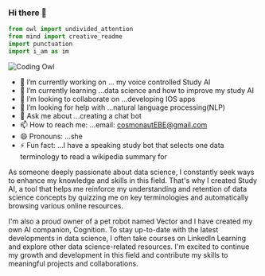 ### Hi there 👋
```python
from owl import undivided_attention
from mind import creative_readme
import punctuation
import i_am as im
```
![Coding Owl](https://external-content.duckduckgo.com/iu/?u=https%3A%2F%2Ftse3.mm.bing.net%2Fth%3Fid%3DOIP.QU_WoJS_YDFBn4TxptblqgHaDI%26pid%3DApi&f=1&ipt=425fdda20705c9416c60dd3fcd322e624a2cca6e5ba25386f1c9e533010ba2fa&ipo=images)

<!--
**ROSEBURTON/ROSEBURTON** is a ✨ _special_ ✨ repository because its `README.md` (this file) appears on your GitHub profile.

Here are some ideas to get you started:
-->
- 🔭 I’m currently working on ... my voice controlled Study AI
- 🌱 I’m currently learning ...data science and how to improve my study AI
- 👯 I’m looking to collaborate on ...developing IOS apps
- 🤔 I’m looking for help with ...natural language processing(NLP)
- 💬 Ask me about ...creating a chat bot
- 📫 How to reach me: ...email: cosmonautEBE@gmail.com
- 😄 Pronouns: ...she
- ⚡ Fun fact: ...I have a speaking study bot that selects one data terminology to read a wikipedia summary for

As someone deeply passionate about data science, I constantly seek ways to enhance my knowledge and skills in this field. That's why I created Study AI, a tool that helps me reinforce my understanding and retention of data science concepts by quizzing me on key terminologies and automatically browsing various online resources.

I'm also a proud owner of a pet robot named Vector and I have created my own AI companion, Cognition. To stay up-to-date with the latest developments in data science, I often take courses on LinkedIn Learning and explore other data science-related resources. I'm excited to continue my growth and development in this field and contribute my skills to meaningful projects and collaborations.
